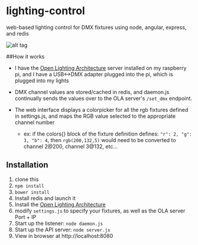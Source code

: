 # lighting-control
web-based lighting control for DMX fixtures using node, angular, express, and redis


![alt tag](https://raw.githubusercontent.com/nickysemenza/lighting-control/master/demo.gif "demo")

##How it works
* I have the [Open Lighting Architecture](https://www.openlighting.org/ola/) server installed on my raspberry pi, and I have a USB<->DMX adapter plugged into the pi, which is plugged into my lights

* DMX channel values are stored/cached in redis, and daemon.js continually sends the values over to the OLA server's `/set_dmx` endpoint.

* The web interface displays a colorpicker for all the rgb fixtures defined in settings.js, and maps the RGB value selected to the appropriate channel number 

  * ex: if the colors{} block of the fixture definition defines: `"r": 2, "g": 3, "b": 4`, then  `rgb(200,132,5)` would need to be converted to channel 2@200, channel 3@132, etc...


## Installation
1. clone this
2. `npm install`
3. `bower install`
4. Install redis and launch it
5. Install the [Open Lighting Architecture](https://www.openlighting.org/ola/getting-started/)
6. modify `settings.js` to specify your fixtures, as well as the OLA server Port + IP
7. Start up the listener: `node daemon.js` 
5. Start up the API server: `node server.js`
6. View in browser at http://localhost:8080
